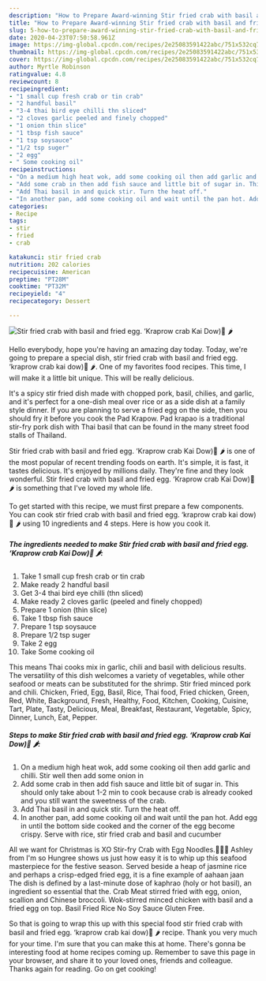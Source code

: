 ```yaml
---
description: "How to Prepare Award-winning Stir fried crab with basil and fried egg. ‘Kraprow crab Kai Dow)🦀 🌶"
title: "How to Prepare Award-winning Stir fried crab with basil and fried egg. ‘Kraprow crab Kai Dow)🦀 🌶"
slug: 5-how-to-prepare-award-winning-stir-fried-crab-with-basil-and-fried-egg-kraprow-crab-kai-dow
date: 2020-04-23T07:50:58.961Z
image: https://img-global.cpcdn.com/recipes/2e25083591422abc/751x532cq70/stir-fried-crab-with-basil-and-fried-egg-kraprow-crab-kai-dow🦀-🌶-recipe-main-photo.jpg
thumbnail: https://img-global.cpcdn.com/recipes/2e25083591422abc/751x532cq70/stir-fried-crab-with-basil-and-fried-egg-kraprow-crab-kai-dow🦀-🌶-recipe-main-photo.jpg
cover: https://img-global.cpcdn.com/recipes/2e25083591422abc/751x532cq70/stir-fried-crab-with-basil-and-fried-egg-kraprow-crab-kai-dow🦀-🌶-recipe-main-photo.jpg
author: Myrtle Robinson
ratingvalue: 4.8
reviewcount: 8
recipeingredient:
- "1 small cup fresh crab or tin crab"
- "2 handful basil"
- "3-4 thai bird eye chilli thn sliced"
- "2 cloves garlic peeled and finely chopped"
- "1 onion thin slice"
- "1 tbsp fish sauce"
- "1 tsp soysauce"
- "1/2 tsp suger"
- "2 egg"
- " Some cooking oil"
recipeinstructions:
- "On a medium high heat wok, add some cooking oil then add garlic and chilli. Stir well then add some onion in"
- "Add some crab in then add fish sauce and little bit of sugar in. This should only take about 1-2 min to cook because crab is already cooked and you still want the sweetness of the crab."
- "Add Thai basil in and quick stir. Turn the heat off."
- "In another pan, add some cooking oil and wait until the pan hot. Add egg in until the bottom side cooked and the corner of the egg become crispy. Serve with rice, stir fried crab and basil and cucumber"
categories:
- Recipe
tags:
- stir
- fried
- crab

katakunci: stir fried crab 
nutrition: 202 calories
recipecuisine: American
preptime: "PT28M"
cooktime: "PT32M"
recipeyield: "4"
recipecategory: Dessert

---
```



![Stir fried crab with basil and fried egg. ‘Kraprow crab Kai Dow)🦀 🌶](https://img-global.cpcdn.com/recipes/2e25083591422abc/751x532cq70/stir-fried-crab-with-basil-and-fried-egg-kraprow-crab-kai-dow🦀-🌶-recipe-main-photo.jpg)

Hello everybody, hope you're having an amazing day today. Today, we're going to prepare a special dish, stir fried crab with basil and fried egg. ‘kraprow crab kai dow)🦀 🌶. One of my favorites food recipes. This time, I will make it a little bit unique. This will be really delicious.

It&#39;s a spicy stir fried dish made with chopped pork, basil, chilies, and garlic, and it&#39;s perfect for a one-dish meal over rice or as a side dish at a family style dinner. If you are planning to serve a fried egg on the side, then you should fry it before you cook the Pad Krapow. Pad krapao is a traditional stir-fry pork dish with Thai basil that can be found in the many street food stalls of Thailand.

Stir fried crab with basil and fried egg. ‘Kraprow crab Kai Dow)🦀 🌶 is one of the most popular of recent trending foods on earth. It's simple, it is fast, it tastes delicious. It's enjoyed by millions daily. They're fine and they look wonderful. Stir fried crab with basil and fried egg. ‘Kraprow crab Kai Dow)🦀 🌶 is something that I've loved my whole life.


To get started with this recipe, we must first prepare a few components. You can cook stir fried crab with basil and fried egg. ‘kraprow crab kai dow)🦀 🌶 using 10 ingredients and 4 steps. Here is how you cook it.

<!--inarticleads1-->

##### The ingredients needed to make Stir fried crab with basil and fried egg. ‘Kraprow crab Kai Dow)🦀 🌶:

1. Take 1 small cup fresh crab or tin crab
1. Make ready 2 handful basil
1. Get 3-4 thai bird eye chilli (thn sliced)
1. Make ready 2 cloves garlic (peeled and finely chopped)
1. Prepare 1 onion (thin slice)
1. Take 1 tbsp fish sauce
1. Prepare 1 tsp soysauce
1. Prepare 1/2 tsp suger
1. Take 2 egg
1. Take  Some cooking oil


This means Thai cooks mix in garlic, chili and basil with delicious results. The versatility of this dish welcomes a variety of vegetables, while other seafood or meats can be substituted for the shrimp. Stir fried minced pork and chili. Chicken, Fried, Egg, Basil, Rice, Thai food, Fried chicken, Green, Red, White, Background, Fresh, Healthy, Food, Kitchen, Cooking, Cuisine, Tart, Plate, Tasty, Delicious, Meal, Breakfast, Restaurant, Vegetable, Spicy, Dinner, Lunch, Eat, Pepper. 

<!--inarticleads2-->

##### Steps to make Stir fried crab with basil and fried egg. ‘Kraprow crab Kai Dow)🦀 🌶:

1. On a medium high heat wok, add some cooking oil then add garlic and chilli. Stir well then add some onion in
1. Add some crab in then add fish sauce and little bit of sugar in. This should only take about 1-2 min to cook because crab is already cooked and you still want the sweetness of the crab.
1. Add Thai basil in and quick stir. Turn the heat off.
1. In another pan, add some cooking oil and wait until the pan hot. Add egg in until the bottom side cooked and the corner of the egg become crispy. Serve with rice, stir fried crab and basil and cucumber


All we want for Christmas is XO Stir-fry Crab with Egg Noodles.🎄🦀🥢 Ashley from I&#39;m so Hungree shows us just how easy it is to whip up this seafood masterpiece for the festive season. Served beside a heap of jasmine rice and perhaps a crisp-edged fried egg, it is a fine example of aahaan jaan The dish is defined by a last-minute dose of kaphrao (holy or hot basil), an ingredient so essential that the. Crab Meat stirred fried with egg, onion, scallion and Chinese broccoli. Wok-stirred minced chicken with basil and a fried egg on top. Basil Fried Rice No Soy Sauce Gluten Free. 

So that is going to wrap this up with this special food stir fried crab with basil and fried egg. ‘kraprow crab kai dow)🦀 🌶 recipe. Thank you very much for your time. I'm sure that you can make this at home. There's gonna be interesting food at home recipes coming up. Remember to save this page in your browser, and share it to your loved ones, friends and colleague. Thanks again for reading. Go on get cooking!
